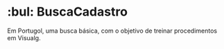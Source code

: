 # :bul: BuscaCadastro
Em Portugol, uma busca básica, com o objetivo de treinar procedimentos em Visualg.
